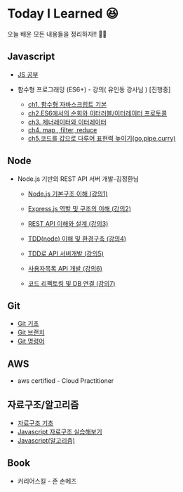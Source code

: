 # Today I Learned :laughing:

오늘 배운 모든 내용들을 정리하자!! :man_student:
## Javascript
* [JS 공부](/Grammar.js/grammar_js.md)
* 함수형 프로그래밍 (ES6+) - 강의( 유인동 강사님 ) [진행중]

  * [ch1. 함수형 자바스크립트 기본](https://github.com/rockjeon/TIL/blob/master/Grammar.js/%ED%95%A8%EC%88%98%ED%98%95%20%ED%94%84%EB%A1%9C%EA%B7%B8%EB%9E%98%EB%B0%8D%20ES6%2B/Ch1.%20%ED%95%A8%EC%88%98%ED%98%95%20%EC%9E%90%EB%B0%94%EC%8A%A4%ED%81%AC%EB%A6%BD%ED%8A%B8%20%EA%B8%B0%EB%B3%B8.md)
  * [ch2.ES6에서의 순회와 이터러블/이터레이터 프로토콜](https://github.com/rockjeon/TIL/blob/master/Grammar.js/%ED%95%A8%EC%88%98%ED%98%95%20%ED%94%84%EB%A1%9C%EA%B7%B8%EB%9E%98%EB%B0%8D%20ES6%2B/ch2.%20ES6%EC%97%90%EC%84%9C%EC%9D%98%20%EC%88%9C%ED%9A%8C%EC%99%80%20%EC%9D%B4%ED%84%B0%EB%9F%AC%EB%B8%94%EC%9D%B4%ED%84%B0%EB%A0%88%EC%9D%B4%ED%84%B0%20%ED%94%84%EB%A1%9C%ED%86%A0%EC%BD%9C.md)
  * [ch3. 제너레이터와 이터레이터](https://github.com/rockjeon/TIL/blob/master/Grammar.js/%ED%95%A8%EC%88%98%ED%98%95%20%ED%94%84%EB%A1%9C%EA%B7%B8%EB%9E%98%EB%B0%8D%20ES6%2B/Ch3.%20%EC%A0%9C%EB%84%88%EB%A0%88%EC%9D%B4%ED%84%B0%EC%99%80%20%EC%9D%B4%ED%84%B0%EB%A0%88%EC%9D%B4%ED%84%B0.md)
  * [ch4. map , filter, reduce](https://github.com/rockjeon/TIL/blob/master/Grammar.js/%ED%95%A8%EC%88%98%ED%98%95%20%ED%94%84%EB%A1%9C%EA%B7%B8%EB%9E%98%EB%B0%8D%20ES6%2B/Ch.4%20map%2C%20filter%2C%20reduce.md)
  * [ch5.코드를 값으로 다루어 표현력 높이기(go,pipe,curry)](https://github.com/rockjeon/TIL/blob/master/Grammar.js/%ED%95%A8%EC%88%98%ED%98%95%20%ED%94%84%EB%A1%9C%EA%B7%B8%EB%9E%98%EB%B0%8D%20ES6%2B/Ch.5%20%EC%BD%94%EB%93%9C%EB%A5%BC%20%EA%B0%92%EC%9C%BC%EB%A1%9C%20%EB%8B%A4%EB%A3%A8%EC%96%B4%20%ED%91%9C%ED%98%84%EB%A0%A5%20%EB%86%92%EC%9D%B4%EA%B8%B0.md)

  

## Node

* Node.js 기반의 REST API 서버 개발-김정환님

  * [Node.js 기본구조 이해 (강의1)](https://github.com/rockjeon/TIL/blob/master/node/Node.js%20%EA%B8%B0%EB%B3%B8%EA%B5%AC%EC%A1%B0%20%EC%9D%B4%ED%95%B4(%EA%B0%95%EC%9D%981).md)

  * [Express.js 역할 및 구조의 이해 (강의2)](https://github.com/rockjeon/TIL/blob/master/node/Express.%20js%20%EC%97%AD%ED%95%A0%20%EB%B0%8F%20%EA%B5%AC%EC%A1%B0%EC%9D%98%20%EC%9D%B4%ED%95%B4(%EA%B0%95%EC%9D%982).md)

  * [REST API 이해와 설계 (강의3)](https://github.com/rockjeon/TIL/blob/master/node/REST%20API%20%EC%9D%B4%ED%95%B4%EC%99%80%20%EC%84%A4%EA%B3%84(%EA%B0%95%EC%9D%983).md)

  * [TDD(node) 이해 및 환경구축 (강의4)](https://github.com/rockjeon/TIL/blob/master/node/TDD(node)%20%EC%9D%B4%ED%95%B4%20%EB%B0%8F%20%ED%99%98%EA%B2%BD%EA%B5%AC%EC%B6%95(%EA%B0%95%EC%9D%984).md)

  * [TDD로 API 서버개발 (강의5)](https://github.com/rockjeon/TIL/blob/master/node/TDD%EB%A1%9C%20API%20%EC%84%9C%EB%B2%84%EA%B0%9C%EB%B0%9C(%EA%B0%95%EC%9D%985).md)
  * [사용자목록 API 개발 (강의6)](https://github.com/rockjeon/TIL/blob/master/node/%EC%82%AC%EC%9A%A9%EC%9E%90%EB%AA%A9%EB%A1%9D%20API%20%EA%B0%9C%EB%B0%9C%20(%EA%B0%95%EC%9D%986).md)
  * [코드 리펙토링 및 DB 연결 (강의7)](https://github.com/rockjeon/TIL/blob/master/node/%EC%BD%94%EB%93%9C%20%EB%A6%AC%ED%8E%99%ED%86%A0%EB%A7%81%20%EB%B0%8F%20DB%EC%97%B0%EA%B2%B0%20(%EA%B0%95%EC%9D%987).md)
    


## Git

* [Git 기초](https://github.com/rockjeon/TIL/blob/master/Git/Git%EA%B8%B0%EC%B4%88.md)
* [Git 브랜치](https://github.com/rockjeon/TIL/blob/master/Git/Git_브랜치.md)
* [Git 명령어](https://github.com/rockjeon/TIL/blob/master/Git/Git%20%EB%AA%85%EB%A0%B9%EC%96%B4.md)

## AWS 

* aws certified - Cloud Practitioner

## 자료구조/알고리즘

* [자료구조 기초](https://github.com/rockjeon/TIL/blob/master/%EC%9E%90%EB%A3%8C%EA%B5%AC%EC%A1%B0/%EC%9E%90%EB%A3%8C%EA%B5%AC%EC%A1%B0.md)
* [Javascript 자료구조 실습해보기](https://github.com/rockjeon/TIL/blob/master/%EC%9E%90%EB%A3%8C%EA%B5%AC%EC%A1%B0/JS%20%EC%9E%90%EB%A3%8C%EA%B5%AC%EC%A1%B0.md)
* [Javascript(알고리즘)](https://github.com/rockjeon/TIL/blob/master/%EC%9E%90%EB%A3%8C%EA%B5%AC%EC%A1%B0/%EC%95%8C%EA%B3%A0%EB%A6%AC%EC%A6%98%5Bjavascript%5D.md)
## Book

* 커리어스킬 - 존 손메즈




